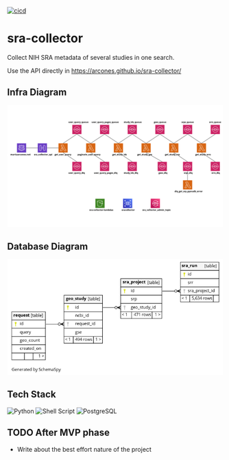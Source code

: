 [![cicd](https://github.com/arcones/sra-collector/actions/workflows/cicd.yml/badge.svg)](https://github.com/arcones/sra-collector/actions/workflows/cicd.yml)

# sra-collector

Collect NIH SRA metadata of several studies in one search.

Use the API directly in https://arcones.github.io/sra-collector/

## Infra Diagram
![alt text](./infra/diagram.png "Infrastructure diagram")

## Database Diagram
![alt text](./db/diagram.png "Database diagram")

## Tech Stack

![Python](https://img.shields.io/badge/Python-14354C?style=for-the-badge&logo=python&logoColor=yellow)
![Shell Script](https://img.shields.io/badge/Shell_Script-121011?style=for-the-badge&logo=gnu-bash&logoColor=white)
![PostgreSQL](https://img.shields.io/badge/PostgreSQL-316192?style=for-the-badge&logo=postgresql&logoColor=white)


## TODO After MVP phase
- Write about the best effort nature of the project
